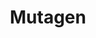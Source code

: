 ---
git: https://github.com/mutagen-io/mutagen
logohandle: mutagenio
sort: mutagen
title: Mutagen
twitter: https://x.com/mutagen_io
website: https://mutagen.io/
---